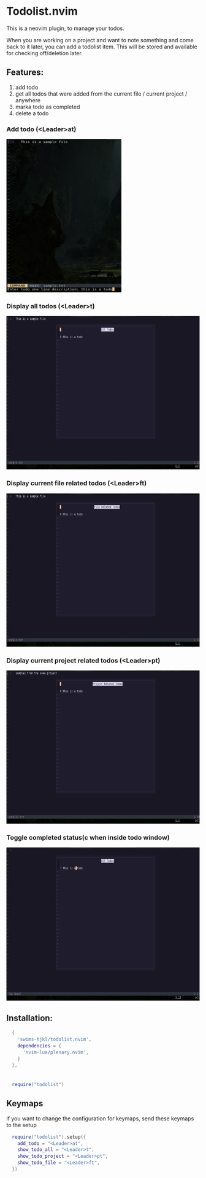 # Todolist.nvim

This is a neovim plugin, to manage your todos.

When you are working on a project and want to note something and come back to it later, you can add a todolist item. This will be stored and available for checking off/deletion later.

## Features:

1. add todo
2. get all todos that were added from the current file / current project / anywhere
3. marka todo as completed
4. delete a todo

### Add todo (\<Leader\>at)
<img src="./assets/add_todo.png" alt="Add todo" height="400" width="300">

### Display all todos (\<Leader\>t)
<img src="./assets/all_todos.png" alt="Diplay all todos" width="600" height="400">

### Display current file related todos (\<Leader\>ft)
<img src="./assets/file_todos.png" alt="Display file related todos" width="600" height="400">

### Display current project related todos (\<Leader\>pt)
<img src="./assets/project_todos.png" alt="Display project related todos" width="600" height="400">

### Toggle completed status(c when inside todo window)
<img src="./assets/toggle_completed_status.png" alt="Toggle completed status" width="600" height="400">

## Installation:

```lua
  {
    'swims-hjkl/todolist.nvim',
    dependencies = {
      'nvim-lua/plenary.nvim',
    }
  },


  require("todolist")
```

## Keymaps

if you want to change the configuration for keymaps, send these keymaps to the setup 

```lua
  require("todolist").setup({
    add_todo = "<Leader>at",
    show_todo_all = "<Leader>t",
    show_todo_project = "<Leader>pt",
    show_todo_file = "<Leader>ft",
  })
```
